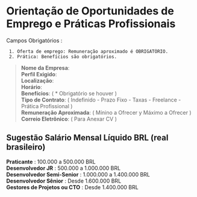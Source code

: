 # Orientação de Oportunidades de Emprego e Práticas Profissionais

Campos Obrigatórios :

     1. Oferta de emprego: Remuneração aproximado é OBRIGATÓRIO.
     2. Prática: Benefícios são obrigatórios.


> **Nome da Empresa**:                                                                                                      
> **Perfil Exigido**:                                                                                                           
> **Localização**:                                                                                                                 
> **Horário**:                                                                                                                  
> **Benefícios**: ( * Obrigatório se houver )                                                                                                                  
> **Tipo de Contrato**: ( Indefinido - Prazo Fixo - Taxas - Freelance - Prática Profissional )                                                                       
> **Remuneração Aproximada**: ( Mínino a Ofrecer y Máximo a Ofrecer )                                                                                                                      
> **Correio Eletrônico**: ( Para Anexar CV )     
                                                                                                                                      

## Sugestão Salário Mensal Líquido BRL (real brasileiro)

**Praticante** : 100.000 a 500.000 BRL                                                                       
**Desenvolvedor JR** : 500.000 a 1.000.000 BRL                                                                                 
**Desenvolvedor Semi-Senior** : 1.000.000 a 1.400.000 BRL                                                                      
**Desenvolvedor Sênior** : Desde 1.600.000 BRL                                                             
**Gestores de Projetos ou CTO** : Desde 1.400.000 BRL   